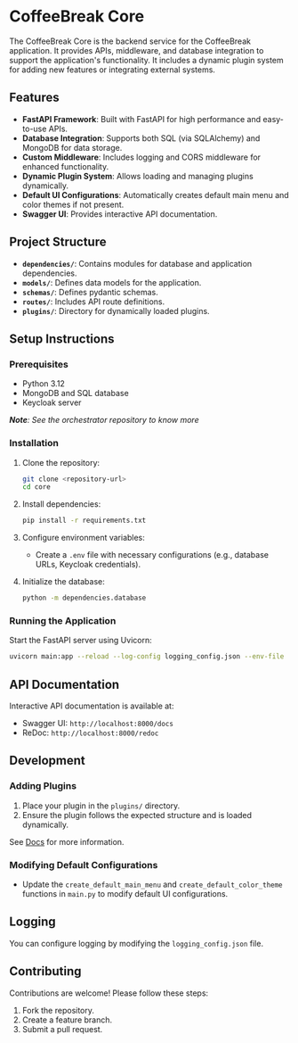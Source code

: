 # CoffeeBreak Core

The CoffeeBreak Core is the backend service for the CoffeeBreak application. It provides APIs, middleware, and database integration to support the application's functionality.
It includes a dynamic plugin system for adding new features or integrating external systems.
## Features

- **FastAPI Framework**: Built with FastAPI for high performance and easy-to-use APIs.
- **Database Integration**: Supports both SQL (via SQLAlchemy) and MongoDB for data storage.
- **Custom Middleware**: Includes logging and CORS middleware for enhanced functionality.
- **Dynamic Plugin System**: Allows loading and managing plugins dynamically.
- **Default UI Configurations**: Automatically creates default main menu and color themes if not present.
- **Swagger UI**: Provides interactive API documentation.

## Project Structure

- **`dependencies/`**: Contains modules for database and application dependencies.
- **`models/`**: Defines data models for the application.
- **`schemas/`**: Defines pydantic schemas.
- **`routes/`**: Includes API route definitions.
- **`plugins/`**: Directory for dynamically loaded plugins.

## Setup Instructions

### Prerequisites

- Python 3.12
- MongoDB and SQL database
- Keycloak server

_**Note**: See the orchestrator repository to know more_

### Installation

1. Clone the repository:
   ```bash
   git clone <repository-url>
   cd core
   ```

2. Install dependencies:
   ```bash
   pip install -r requirements.txt
   ```

3. Configure environment variables:
   - Create a `.env` file with necessary configurations (e.g., database URLs, Keycloak credentials).

4. Initialize the database:
   ```bash
   python -m dependencies.database
   ```

### Running the Application

Start the FastAPI server using Uvicorn:
```bash
uvicorn main:app --reload --log-config logging_config.json --env-file .env
```

## API Documentation

Interactive API documentation is available at:
- Swagger UI: `http://localhost:8000/docs`
- ReDoc: `http://localhost:8000/redoc`

## Development

### Adding Plugins

1. Place your plugin in the `plugins/` directory.
2. Ensure the plugin follows the expected structure and is loaded dynamically.

See [Docs](docs/) for more information.

### Modifying Default Configurations

- Update the `create_default_main_menu` and `create_default_color_theme` functions in `main.py` to modify default UI configurations.

## Logging

You can configure logging by modifying the `logging_config.json` file.

## Contributing

Contributions are welcome! Please follow these steps:
1. Fork the repository.
2. Create a feature branch.
3. Submit a pull request.

